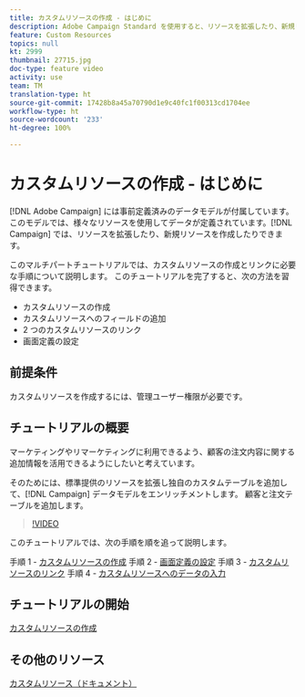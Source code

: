 ```yaml
---
title: カスタムリソースの作成 - はじめに
description: Adobe Campaign Standard を使用すると、リソースを拡張したり、新規リソースを作成したりできます。 このマルチパートチュートリアルでは、カスタムリソースの作成とリンクに必要な手順について説明します。
feature: Custom Resources
topics: null
kt: 2999
thumbnail: 27715.jpg
doc-type: feature video
activity: use
team: TM
translation-type: ht
source-git-commit: 17428b8a45a70790d1e9c40fc1f00313cd1704ee
workflow-type: ht
source-wordcount: '233'
ht-degree: 100%

---
```



# カスタムリソースの作成 - はじめに

[!DNL Adobe Campaign] には事前定義済みのデータモデルが付属しています。このモデルでは、様々なリソースを使用してデータが定義されています。[!DNL Campaign] では、リソースを拡張したり、新規リソースを作成したりできます。

このマルチパートチュートリアルでは、カスタムリソースの作成とリンクに必要な手順について説明します。 このチュートリアルを完了すると、次の方法を習得できます。

* カスタムリソースの作成
* カスタムリソースへのフィールドの追加
* 2 つのカスタムリソースのリンク
* 画面定義の設定

## 前提条件

カスタムリソースを作成するには、管理ユーザー権限が必要です。

## チュートリアルの概要

マーケティングやリマーケティングに利用できるよう、顧客の注文内容に関する追加情報を活用できるようにしたいと考えています。

そのためには、標準提供のリソースを拡張し独自のカスタムテーブルを追加して、[!DNL Campaign] データモデルをエンリッチメントします。 顧客と注文テーブルを追加します。

>[!VIDEO](https://video.tv.adobe.com/v/27715?quality=9&captions=jpn)

このチュートリアルでは、次の手順を順を追って説明します。

手順 1 - [カスタムリソースの作成](./creating-a-custom-resource.md)
手順 2 - [画面定義の設定](./configuring-a-screen-definition-for-a-custom-resource.md)
手順 3 - [カスタムリソースのリンク](./linking-custom-resources.md)
手順 4 - [カスタムリソースへのデータの入力](./populate-custom-resources-with-data.md)

## チュートリアルの開始

[カスタムリソースの作成](./creating-a-custom-resource.md)

## その他のリソース

[カスタムリソース（ドキュメント）](https://experienceleague.adobe.com/docs/campaign-standard/using/working-with-apis/global-concepts/custom-resources.html?lang=ja)
